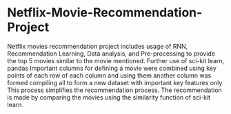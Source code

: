 # Netflix-Movie-Recommendation-Project
Netflix movies recommendation project includes usage of RNN, Recommendation Learning, Data analysis, and Pre-processing to provide the top 5 movies similar to the movie mentioned.
Further use of sci-kit learn, pandas
Important columns for defining a movie were combined using key points of each row of each column and using them another column was formed compiling all to form a new dataset with important key features only
This process simplifies the recommendation process. 
The recommendation is made by comparing the movies using the similarity function of sci-kit learn.
